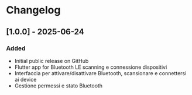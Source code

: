 # Changelog

## [1.0.0] - 2025-06-24
### Added
- Initial public release on GitHub
- Flutter app for Bluetooth LE scanning e connessione dispositivi
- Interfaccia per attivare/disattivare Bluetooth, scansionare e connettersi ai device
- Gestione permessi e stato Bluetooth
